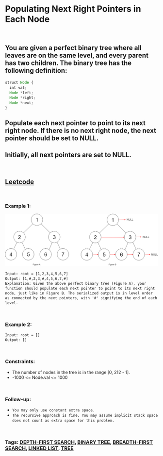 # Populating Next Right Pointers in Each Node

<br>

## You are given a perfect binary tree where all leaves are on the same level, and every parent has two children. The binary tree has the following definition:
```js
struct Node {
  int val;
  Node *left;
  Node *right;
  Node *next;
}
```
## Populate each next pointer to point to its next right node. If there is no next right node, the next pointer should be set to NULL.

## Initially, all next pointers are set to NULL.

<br>

## [Leetcode](https://leetcode.com/problems/populating-next-right-pointers-in-each-node/)

<br>

### Example 1:

![ex1](assets/116_sample.png)
```
Input: root = [1,2,3,4,5,6,7]
Output: [1,#,2,3,#,4,5,6,7,#]
Explanation: Given the above perfect binary tree (Figure A), your function should populate each next pointer to point to its next right node, just like in Figure B. The serialized output is in level order as connected by the next pointers, with '#' signifying the end of each level.
```
<br>

### Example 2:
```
Input: root = []
Output: []
``` 
<br>

### Constraints:

- The number of nodes in the tree is in the range [0, 212 - 1].
- -1000 <= Node.val <= 1000
 
<br>

### Follow-up:

- `You may only use constant extra space.`
- `The recursive approach is fine. You may assume implicit stack space does not count as extra space for this problem.`

<br>

### Tags: [DEPTH-FIRST SEARCH](https://leetcode.com/tag/depth-first-search/), [BINARY TREE](https://leetcode.com/tag/binary-tree/), [BREADTH-FIRST SEARCH](https://leetcode.com/tag/breadth-first-search/), [LINKED LIST](https://leetcode.com/tag/linked-list/), [TREE](https://leetcode.com/tag/tree/)

